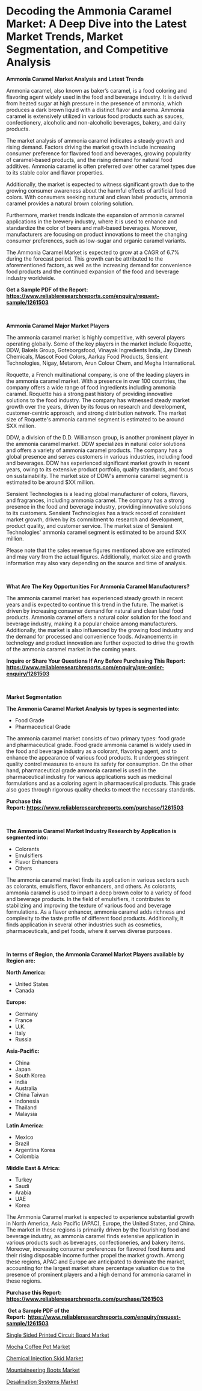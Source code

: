 <p><h1>Decoding the Ammonia Caramel Market: A Deep Dive into the Latest Market Trends, Market Segmentation, and Competitive Analysis</h1></p><p><strong>Ammonia Caramel Market Analysis and Latest Trends</strong></p>
<p><p>Ammonia caramel, also known as baker’s caramel, is a food coloring and flavoring agent widely used in the food and beverage industry. It is derived from heated sugar at high pressure in the presence of ammonia, which produces a dark brown liquid with a distinct flavor and aroma. Ammonia caramel is extensively utilized in various food products such as sauces, confectionery, alcoholic and non-alcoholic beverages, bakery, and dairy products.</p><p>The market analysis of ammonia caramel indicates a steady growth and rising demand. Factors driving the market growth include increasing consumer preference for flavored food and beverages, growing popularity of caramel-based products, and the rising demand for natural food additives. Ammonia caramel is often preferred over other caramel types due to its stable color and flavor properties.</p><p>Additionally, the market is expected to witness significant growth due to the growing consumer awareness about the harmful effects of artificial food colors. With consumers seeking natural and clean label products, ammonia caramel provides a natural brown coloring solution.</p><p>Furthermore, market trends indicate the expansion of ammonia caramel applications in the brewery industry, where it is used to enhance and standardize the color of beers and malt-based beverages. Moreover, manufacturers are focusing on product innovations to meet the changing consumer preferences, such as low-sugar and organic caramel variants.</p><p>The Ammonia Caramel Market is expected to grow at a CAGR of 6.7% during the forecast period. This growth can be attributed to the aforementioned factors, as well as the increasing demand for convenience food products and the continued expansion of the food and beverage industry worldwide.</p></p>
<p><strong>Get a Sample PDF of the Report:&nbsp; <a href="https://www.reliableresearchreports.com/enquiry/request-sample/1261503">https://www.reliableresearchreports.com/enquiry/request-sample/1261503</a></strong></p>
<p>&nbsp;</p>
<p><strong>Ammonia Caramel Major Market Players</strong></p>
<p><p>The ammonia caramel market is highly competitive, with several players operating globally. Some of the key players in the market include Roquette, DDW, Bakels Group, Goteborgsfood, Vinayak Ingredients India, Jay Dinesh Chemicals, Mascot Food Colors, Aarkay Food Products, Sensient Technologies, Nigay, Metarom, Arun Colour Chem, and Megha International.</p><p>Roquette, a French multinational company, is one of the leading players in the ammonia caramel market. With a presence in over 100 countries, the company offers a wide range of food ingredients including ammonia caramel. Roquette has a strong past history of providing innovative solutions to the food industry. The company has witnessed steady market growth over the years, driven by its focus on research and development, customer-centric approach, and strong distribution network. The market size of Roquette's ammonia caramel segment is estimated to be around $XX million.</p><p>DDW, a division of the D.D. Williamson group, is another prominent player in the ammonia caramel market. DDW specializes in natural color solutions and offers a variety of ammonia caramel products. The company has a global presence and serves customers in various industries, including food and beverages. DDW has experienced significant market growth in recent years, owing to its extensive product portfolio, quality standards, and focus on sustainability. The market size of DDW's ammonia caramel segment is estimated to be around $XX million.</p><p>Sensient Technologies is a leading global manufacturer of colors, flavors, and fragrances, including ammonia caramel. The company has a strong presence in the food and beverage industry, providing innovative solutions to its customers. Sensient Technologies has a track record of consistent market growth, driven by its commitment to research and development, product quality, and customer service. The market size of Sensient Technologies' ammonia caramel segment is estimated to be around $XX million.</p><p>Please note that the sales revenue figures mentioned above are estimated and may vary from the actual figures. Additionally, market size and growth information may also vary depending on the source and time of analysis.</p></p>
<p>&nbsp;</p>
<p><strong>What Are The Key Opportunities For Ammonia Caramel Manufacturers?</strong></p>
<p><p>The ammonia caramel market has experienced steady growth in recent years and is expected to continue this trend in the future. The market is driven by increasing consumer demand for natural and clean label food products. Ammonia caramel offers a natural color solution for the food and beverage industry, making it a popular choice among manufacturers. Additionally, the market is also influenced by the growing food industry and the demand for processed and convenience foods. Advancements in technology and product innovation are further expected to drive the growth of the ammonia caramel market in the coming years.</p></p>
<p><strong>Inquire or Share Your Questions If Any Before Purchasing This Report: <a href="https://www.reliableresearchreports.com/enquiry/pre-order-enquiry/1261503">https://www.reliableresearchreports.com/enquiry/pre-order-enquiry/1261503</a></strong></p>
<p>&nbsp;</p>
<p><strong>Market Segmentation</strong></p>
<p><strong>The Ammonia Caramel Market Analysis by types is segmented into:</strong></p>
<p><ul><li>Food Grade</li><li>Pharmaceutical Grade</li></ul></p>
<p><p>The ammonia caramel market consists of two primary types: food grade and pharmaceutical grade. Food grade ammonia caramel is widely used in the food and beverage industry as a colorant, flavoring agent, and to enhance the appearance of various food products. It undergoes stringent quality control measures to ensure its safety for consumption. On the other hand, pharmaceutical grade ammonia caramel is used in the pharmaceutical industry for various applications such as medicinal formulations and as a coloring agent in pharmaceutical products. This grade also goes through rigorous quality checks to meet the necessary standards.</p></p>
<p><strong>Purchase this Report:&nbsp;<a href="https://www.reliableresearchreports.com/purchase/1261503">https://www.reliableresearchreports.com/purchase/1261503</a></strong></p>
<p>&nbsp;</p>
<p><strong>The Ammonia Caramel Market Industry Research by Application is segmented into:</strong></p>
<p><ul><li>Colorants</li><li>Emulsifiers</li><li>Flavor Enhancers</li><li>Others</li></ul></p>
<p><p>The ammonia caramel market finds its application in various sectors such as colorants, emulsifiers, flavor enhancers, and others. As colorants, ammonia caramel is used to impart a deep brown color to a variety of food and beverage products. In the field of emulsifiers, it contributes to stabilizing and improving the texture of various food and beverage formulations. As a flavor enhancer, ammonia caramel adds richness and complexity to the taste profile of different food products. Additionally, it finds application in several other industries such as cosmetics, pharmaceuticals, and pet foods, where it serves diverse purposes.</p></p>
<p>&nbsp;</p>
<p><strong>In terms of Region, the Ammonia Caramel Market Players available by Region are:</strong></p>
<p>
    <p> <strong> North America: </strong>
        <ul>
            <li>United States</li>
            <li>Canada</li>
        </ul>
        </p> 
    <p> <strong> Europe: </strong>
        <ul>
            <li>Germany</li>
            <li>France</li>
            <li>U.K.</li>
            <li>Italy</li>
            <li>Russia</li>
        </ul>
        </p> 
    <p> <strong> Asia-Pacific: </strong>
        <ul>
            <li>China</li>
            <li>Japan</li>
            <li>South Korea</li>
            <li>India</li>
            <li>Australia</li>
            <li>China Taiwan</li>
            <li>Indonesia</li>
            <li>Thailand</li>
            <li>Malaysia</li>
        </ul>
        </p> 
    <p> <strong> Latin America: </strong>
        <ul>
            <li>Mexico</li>
            <li>Brazil</li>
            <li>Argentina Korea</li>
            <li>Colombia</li>
        </ul>
        </p> 
    <p> <strong> Middle East & Africa: </strong>
        <ul>
            <li>Turkey</li>
            <li>Saudi</li>
            <li>Arabia</li>
            <li>UAE</li>
            <li>Korea</li>
        </ul>
    </p>
    </p>
<p><p>The Ammonia Caramel market is expected to experience substantial growth in North America, Asia Pacific (APAC), Europe, the United States, and China. The market in these regions is primarily driven by the flourishing food and beverage industry, as ammonia caramel finds extensive application in various products such as beverages, confectioneries, and bakery items. Moreover, increasing consumer preferences for flavored food items and their rising disposable income further propel the market growth. Among these regions, APAC and Europe are anticipated to dominate the market, accounting for the largest market share percentage valuation due to the presence of prominent players and a high demand for ammonia caramel in these regions.</p></p>
<p><strong>Purchase this Report: <a href="https://www.reliableresearchreports.com/purchase/1261503">https://www.reliableresearchreports.com/purchase/1261503</a></strong></p>
<p>&nbsp;<strong>Get a Sample PDF of the Report:&nbsp;&nbsp;<a href="https://www.reliableresearchreports.com/enquiry/request-sample/1261503">https://www.reliableresearchreports.com/enquiry/request-sample/1261503</a></strong></p>
<p><strong></strong></p>
<p><p><a href="https://medium.com/@emmyrolfson8689/single-sided-printed-circuit-board-market-research-report-its-history-and-forecast-2023-to-2030-7113c1959f30">Single Sided Printed Circuit Board Market</a></p><p><a href="https://medium.com/@linneahilll6456/mocha-coffee-pot-market-exploring-market-share-market-trends-and-future-growth-5fc7be71e463">Mocha Coffee Pot Market</a></p><p><a href="https://medium.com/@plan.sock.color/chemical-injection-skid-market-competitive-analysis-market-trends-and-forecast-to-2030-ca1d76d65726">Chemical Injection Skid Market</a></p><p><a href="https://medium.com/@randysimpson755/mountaineering-boots-market-exploring-market-share-market-trends-and-future-growth-0d15a98b076c">Mountaineering Boots Market</a></p><p><a href="https://medium.com/@grab.track.out/desalination-systems-market-size-cagr-trends-2024-2030-75a728f081d4">Desalination Systems Market</a></p></p>